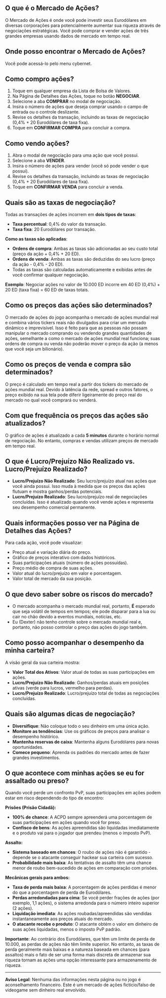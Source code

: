 ## O que é o Mercado de Ações?

O Mercado de Ações é onde você pode investir seus Eurodólares em diversas corporações para potencialmente aumentar sua riqueza através de negociações estratégicas. Você pode comprar e vender ações de três grandes empresas usando dados de mercado em tempo real.

## Onde posso encontrar o Mercado de Ações?

Você pode acessá-lo pelo menu cybernet.

## Como compro ações?

1. Toque em qualquer empresa da Lista de Bolsa de Valores.
2. Na Página de Detalhes das Ações, toque no botão **NEGOCIAR**.
3. Selecione a aba **COMPRAR** no modal de negociação.
4. Insira o número de ações que deseja comprar usando o campo de entrada ou o controle deslizante.
5. Revise os detalhes da transação, incluindo as taxas de negociação (0,4% + 20 Eurodólares de taxa fixa).
6. Toque em **CONFIRMAR COMPRA** para concluir a compra.

## Como vendo ações?

1. Abra o modal de negociação para uma ação que você possui.
2. Selecione a aba **VENDER**.
3. Insira o número de ações para vender (você só pode vender o que possui).
4. Revise os detalhes da transação, incluindo as taxas de negociação (0,4% + 20 Eurodólares de taxa fixa).
5. Toque em **CONFIRMAR VENDA** para concluir a venda.

## Quais são as taxas de negociação?

Todas as transações de ações incorrem em **dois tipos de taxas**:

- **Taxa percentual**: 0,4% do valor da transação.
- **Taxa fixa**: 20 Eurodólares por transação.

**Como as taxas são aplicadas**:

- **Ordens de compra**: Ambas as taxas são adicionadas ao seu custo total (preço da ação + 0,4% + 20 ED).
- **Ordens de venda**: Ambas as taxas são deduzidas do seu lucro (preço da ação - 0,4% - 20 ED).
- Todas as taxas são calculadas automaticamente e exibidas antes de você confirmar qualquer negociação.

**Exemplo**: Negociar ações no valor de 10.000 ED incorre em 40 ED (0,4%) + 20 ED (taxa fixa) = 60 ED de taxas totais.

## Como os preços das ações são determinados?

O mercado de ações do jogo acompanha o mercado de ações mundial real e combina vários tickers reais não divulgados para criar um mercado dinâmico e imprevisível. Isso é feito para que as pessoas não possam manipular o mercado comprando ou vendendo grandes quantidades de ações, semelhante a como o mercado de ações mundial real funciona; suas ordens de compra ou venda não poderão mover o preço da ação (a menos que você seja um bilionário).

## Como os preços de venda e compra são determinados?

O preço é calculado em tempo real a partir dos tickers do mercado de ações mundial real. Devido à latência da rede, spread e outros fatores, o preço exibido na sua tela pode diferir ligeiramente do preço real do mercado no qual você comprará ou venderá.

## Com que frequência os preços das ações são atualizados?

O gráfico de ações é atualizado a cada **5 minutos** durante o horário normal de negociação. No entanto, compras e vendas utilizam preços de mercado em tempo real.

## O que é Lucro/Prejuízo Não Realizado vs. Lucro/Prejuízo Realizado?

- **Lucro/Prejuízo Não Realizado**: Seu lucro/prejuízo atual nas ações que você ainda possui. Isso muda à medida que os preços das ações flutuam e mostra ganhos/perdas potenciais.
- **Lucro/Prejuízo Realizado**: Seu lucro/prejuízo real de negociações concluídas. Isso é atualizado quando você vende ações e representa seu desempenho comercial permanente.

## Quais informações posso ver na Página de Detalhes das Ações?

Para cada ação, você pode visualizar:

- Preço atual e variação diária do preço.
- Gráfico de preços interativo com dados históricos.
- Suas participações atuais (número de ações possuídas).
- Preço médio de compra de suas ações.
- Valor atual do lucro/prejuízo em valor e porcentagem.
- Valor total de mercado da sua posição.

## O que devo saber sobre os riscos do mercado?

- O mercado acompanha o mercado mundial real, portanto, **É** esperado que seja volátil de tempos em tempos; ele pode disparar para a lua ou cair no chão devido a eventos mundiais, notícias, etc.
- Eu (Dexter) não tenho controle sobre o mercado mundial real e, portanto, não posso controlar o preço das ações do jogo também.

## Como posso acompanhar o desempenho da minha carteira?

A visão geral da sua carteira mostra:

- **Valor Total dos Ativos**: Valor atual de todas as suas participações em ações.
- **Lucro/Prejuízo Não Realizado**: Ganhos/perdas atuais em posições ativas (verde para lucros, vermelho para perdas).
- **Lucro/Prejuízo Realizado**: Lucro/prejuízo total de todas as negociações concluídas.

## Quais são algumas dicas de negociação?

- **Diversifique**: Não coloque todo o seu dinheiro em uma única ação.
- **Monitore as tendências**: Use os gráficos de preços para analisar o desempenho histórico.
- **Mantenha reservas de caixa**: Mantenha alguns Eurodólares para novas oportunidades.
- **Comece pequeno**: Aprenda os padrões do mercado antes de fazer grandes investimentos.

## O que acontece com minhas ações se eu for assaltado ou preso?

Quando você perde um confronto PvP, suas participações em ações podem estar em risco dependendo do tipo de encontro:

**Prisões (Prisão Cidadã):**

- **100% de chance**: A ACPD sempre apreenderá uma porcentagem de suas participações em ações quando você for preso.
- **Confisco de bens**: As ações apreendidas são liquidadas imediatamente e o produto vai para o jogador que prendeu (menos o imposto PvP).

**Assalto:**

- **Sistema baseado em chances**: O roubo de ações não é garantido - depende se o atacante conseguir hackear sua carteira com sucesso.
- **Probabilidade mais baixa**: As tentativas de assalto têm uma chance menor de roubo bem-sucedido de ações em comparação com prisões.

**Mecânicas gerais para ambos:**

- **Taxa de perda mais baixa**: A porcentagem de ações perdidas é menor do que a porcentagem de perda de Eurodólares.
- **Perdas arredondadas para cima**: Se você perder frações de ações (por exemplo, 1,1 ações), o sistema arredonda para o número inteiro superior (2 ações).
- **Liquidação imediata**: As ações roubadas/apreendidas são vendidas instantaneamente aos preços atuais do mercado.
- **O atacante recebe o produto**: O atacante obtém o valor em dinheiro de suas ações liquidadas, menos o imposto PvP padrão.

**Importante**: Ao contrário dos Eurodólares, que têm um limite de perda de 10.000, as perdas de ações não têm limite superior. No entanto, as taxas de perda geralmente mais baixas e a natureza baseada em chances (para assaltos) mais o fato de ser uma forma mais discreta de armazenar sua riqueza tornam as ações uma opção interessante para armazenamento de riqueza.

---

**Aviso Legal**:
Nenhuma das informações nesta página ou no jogo é aconselhamento financeiro. Este é um mercado de ações fictício/falso de videogame sem dinheiro real envolvido.

